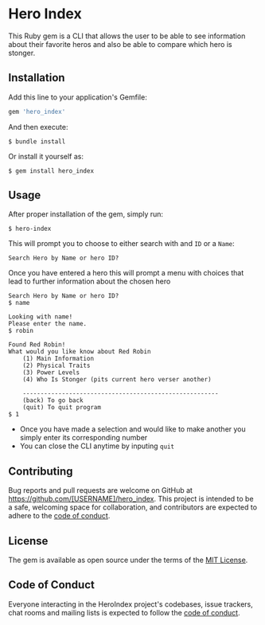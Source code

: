 # Hero Index

This Ruby gem is a CLI that allows the user to be able to see information about their favorite heros and also be able to compare which hero is stonger.

## Installation

Add this line to your application's Gemfile:

```ruby
gem 'hero_index'
```

And then execute:

    $ bundle install

Or install it yourself as:

    $ gem install hero_index

## Usage
After proper installation of the gem, simply run:
    
    $ hero-index

This will prompt you to choose to either search with and `ID` or a `Name`:

    Search Hero by Name or hero ID?

Once you have entered a hero this will prompt a menu with choices that lead to further information about the chosen hero

    Search Hero by Name or hero ID?
    $ name

    Looking with name!
    Please enter the name.
    $ robin

    Found Red Robin!
    What would you like know about Red Robin
        (1) Main Information
        (2) Physical Traits
        (3) Power Levels
        (4) Who Is Stonger (pits current hero verser another)

        -------------------------------------------------------
        (back) To go back
        (quit) To quit program
    $ 1

- Once you have made a selection and would like to make another you simply enter its corresponding number
- You can close the CLI anytime by inputing `quit`

## Contributing

Bug reports and pull requests are welcome on GitHub at https://github.com/[USERNAME]/hero_index. This project is intended to be a safe, welcoming space for collaboration, and contributors are expected to adhere to the [code of conduct](https://github.com/[USERNAME]/hero_index/blob/master/CODE_OF_CONDUCT.md).


## License

The gem is available as open source under the terms of the [MIT License](https://opensource.org/licenses/MIT).

## Code of Conduct

Everyone interacting in the HeroIndex project's codebases, issue trackers, chat rooms and mailing lists is expected to follow the [code of conduct](https://github.com/[USERNAME]/hero_index/blob/master/CODE_OF_CONDUCT.md).
